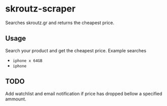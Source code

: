 # skroutz-scraper
Searches skroutz.gr and returns the cheapest price.

## Usage
Search your product and get the cheapest price.
Example searches 
* `iphone x 64GB`
* `iphone`

## TODO
Add watchlist and email notification if price has dropped bellow a specified ammount.
